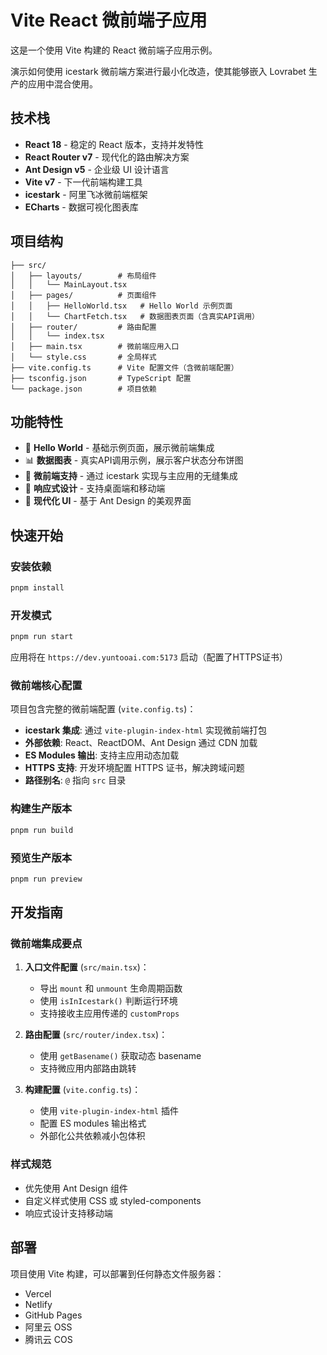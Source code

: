 # Vite React 微前端子应用

这是一个使用 Vite 构建的 React 微前端子应用示例。

演示如何使用 icestark 微前端方案进行最小化改造，使其能够嵌入 Lovrabet 生产的应用中混合使用。

## 技术栈

- **React 18** - 稳定的 React 版本，支持并发特性
- **React Router v7** - 现代化的路由解决方案
- **Ant Design v5** - 企业级 UI 设计语言
- **Vite v7** - 下一代前端构建工具
- **icestark** - 阿里飞冰微前端框架
- **ECharts** - 数据可视化图表库

## 项目结构

```
├── src/
│   ├── layouts/        # 布局组件
│   │   └── MainLayout.tsx
│   ├── pages/          # 页面组件
│   │   ├── HelloWorld.tsx   # Hello World 示例页面
│   │   └── ChartFetch.tsx   # 数据图表页面（含真实API调用）
│   ├── router/         # 路由配置
│   │   └── index.tsx
│   ├── main.tsx        # 微前端应用入口
│   └── style.css       # 全局样式
├── vite.config.ts      # Vite 配置文件（含微前端配置）
├── tsconfig.json       # TypeScript 配置
└── package.json        # 项目依赖
```

## 功能特性

- 👋 **Hello World** - 基础示例页面，展示微前端集成
- 📊 **数据图表** - 真实API调用示例，展示客户状态分布饼图
- 🔌 **微前端支持** - 通过 icestark 实现与主应用的无缝集成
- 📱 **响应式设计** - 支持桌面端和移动端
- 🎨 **现代化 UI** - 基于 Ant Design 的美观界面

## 快速开始

### 安装依赖

```bash
pnpm install
```

### 开发模式

```bash
pnpm run start
```

应用将在 `https://dev.yuntooai.com:5173` 启动（配置了HTTPS证书）

### 微前端核心配置

项目包含完整的微前端配置 (`vite.config.ts`)：

- **icestark 集成**: 通过 `vite-plugin-index-html` 实现微前端打包
- **外部依赖**: React、ReactDOM、Ant Design 通过 CDN 加载
- **ES Modules 输出**: 支持主应用动态加载
- **HTTPS 支持**: 开发环境配置 HTTPS 证书，解决跨域问题
- **路径别名**: `@` 指向 `src` 目录

### 构建生产版本

```bash
pnpm run build
```

### 预览生产版本

```bash
pnpm run preview
```

## 开发指南

### 微前端集成要点

1. **入口文件配置** (`src/main.tsx`)：
   - 导出 `mount` 和 `unmount` 生命周期函数
   - 使用 `isInIcestark()` 判断运行环境
   - 支持接收主应用传递的 `customProps`

2. **路由配置** (`src/router/index.tsx`)：
   - 使用 `getBasename()` 获取动态 basename
   - 支持微应用内部路由跳转

3. **构建配置** (`vite.config.ts`)：
   - 使用 `vite-plugin-index-html` 插件
   - 配置 ES modules 输出格式
   - 外部化公共依赖减小包体积

### 样式规范

- 优先使用 Ant Design 组件
- 自定义样式使用 CSS 或 styled-components
- 响应式设计支持移动端

## 部署

项目使用 Vite 构建，可以部署到任何静态文件服务器：

- Vercel
- Netlify
- GitHub Pages
- 阿里云 OSS
- 腾讯云 COS
